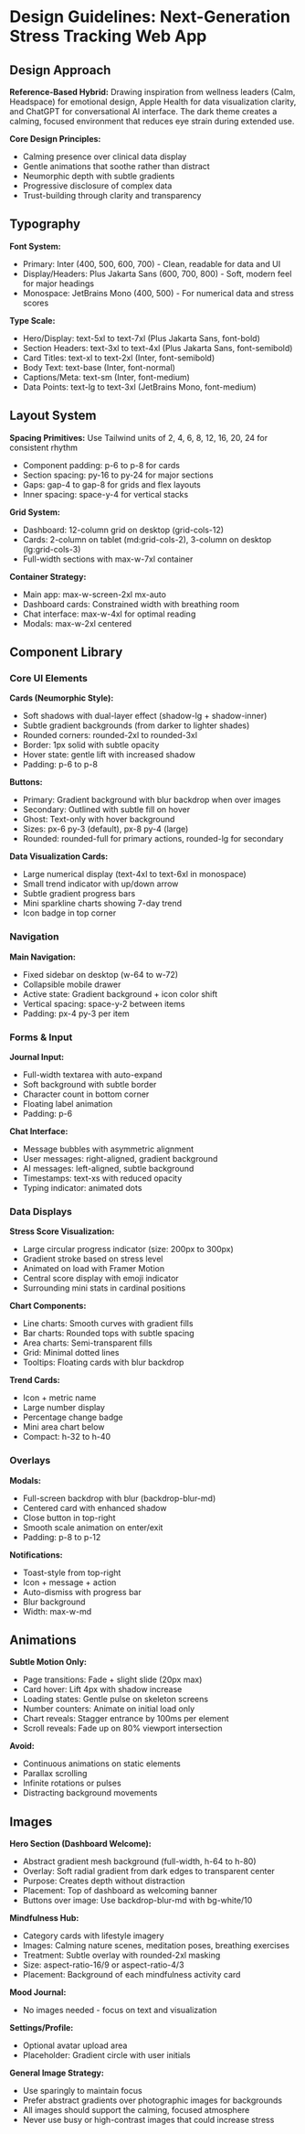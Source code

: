 # Design Guidelines: Next-Generation Stress Tracking Web App

## Design Approach

**Reference-Based Hybrid:** Drawing inspiration from wellness leaders (Calm, Headspace) for emotional design, Apple Health for data visualization clarity, and ChatGPT for conversational AI interface. The dark theme creates a calming, focused environment that reduces eye strain during extended use.

**Core Design Principles:**
- Calming presence over clinical data display
- Gentle animations that soothe rather than distract
- Neumorphic depth with subtle gradients
- Progressive disclosure of complex data
- Trust-building through clarity and transparency

## Typography

**Font System:**
- Primary: Inter (400, 500, 600, 700) - Clean, readable for data and UI
- Display/Headers: Plus Jakarta Sans (600, 700, 800) - Soft, modern feel for major headings
- Monospace: JetBrains Mono (400, 500) - For numerical data and stress scores

**Type Scale:**
- Hero/Display: text-5xl to text-7xl (Plus Jakarta Sans, font-bold)
- Section Headers: text-3xl to text-4xl (Plus Jakarta Sans, font-semibold)
- Card Titles: text-xl to text-2xl (Inter, font-semibold)
- Body Text: text-base (Inter, font-normal)
- Captions/Meta: text-sm (Inter, font-medium)
- Data Points: text-lg to text-3xl (JetBrains Mono, font-medium)

## Layout System

**Spacing Primitives:** Use Tailwind units of 2, 4, 6, 8, 12, 16, 20, 24 for consistent rhythm
- Component padding: p-6 to p-8 for cards
- Section spacing: py-16 to py-24 for major sections
- Gaps: gap-4 to gap-8 for grids and flex layouts
- Inner spacing: space-y-4 for vertical stacks

**Grid System:**
- Dashboard: 12-column grid on desktop (grid-cols-12)
- Cards: 2-column on tablet (md:grid-cols-2), 3-column on desktop (lg:grid-cols-3)
- Full-width sections with max-w-7xl container

**Container Strategy:**
- Main app: max-w-screen-2xl mx-auto
- Dashboard cards: Constrained width with breathing room
- Chat interface: max-w-4xl for optimal reading
- Modals: max-w-2xl centered

## Component Library

### Core UI Elements

**Cards (Neumorphic Style):**
- Soft shadows with dual-layer effect (shadow-lg + shadow-inner)
- Subtle gradient backgrounds (from darker to lighter shades)
- Rounded corners: rounded-2xl to rounded-3xl
- Border: 1px solid with subtle opacity
- Hover state: gentle lift with increased shadow
- Padding: p-6 to p-8

**Buttons:**
- Primary: Gradient background with blur backdrop when over images
- Secondary: Outlined with subtle fill on hover
- Ghost: Text-only with hover background
- Sizes: px-6 py-3 (default), px-8 py-4 (large)
- Rounded: rounded-full for primary actions, rounded-lg for secondary

**Data Visualization Cards:**
- Large numerical display (text-4xl to text-6xl in monospace)
- Small trend indicator with up/down arrow
- Subtle gradient progress bars
- Mini sparkline charts showing 7-day trend
- Icon badge in top corner

### Navigation

**Main Navigation:**
- Fixed sidebar on desktop (w-64 to w-72)
- Collapsible mobile drawer
- Active state: Gradient background + icon color shift
- Vertical spacing: space-y-2 between items
- Padding: px-4 py-3 per item

### Forms & Input

**Journal Input:**
- Full-width textarea with auto-expand
- Soft background with subtle border
- Character count in bottom corner
- Floating label animation
- Padding: p-6

**Chat Interface:**
- Message bubbles with asymmetric alignment
- User messages: right-aligned, gradient background
- AI messages: left-aligned, subtle background
- Timestamps: text-xs with reduced opacity
- Typing indicator: animated dots

### Data Displays

**Stress Score Visualization:**
- Large circular progress indicator (size: 200px to 300px)
- Gradient stroke based on stress level
- Animated on load with Framer Motion
- Central score display with emoji indicator
- Surrounding mini stats in cardinal positions

**Chart Components:**
- Line charts: Smooth curves with gradient fills
- Bar charts: Rounded tops with subtle spacing
- Area charts: Semi-transparent fills
- Grid: Minimal dotted lines
- Tooltips: Floating cards with blur backdrop

**Trend Cards:**
- Icon + metric name
- Large number display
- Percentage change badge
- Mini area chart below
- Compact: h-32 to h-40

### Overlays

**Modals:**
- Full-screen backdrop with blur (backdrop-blur-md)
- Centered card with enhanced shadow
- Close button in top-right
- Smooth scale animation on enter/exit
- Padding: p-8 to p-12

**Notifications:**
- Toast-style from top-right
- Icon + message + action
- Auto-dismiss with progress bar
- Blur background
- Width: max-w-md

## Animations

**Subtle Motion Only:**
- Page transitions: Fade + slight slide (20px max)
- Card hover: Lift 4px with shadow increase
- Loading states: Gentle pulse on skeleton screens
- Number counters: Animate on initial load only
- Chart reveals: Stagger entrance by 100ms per element
- Scroll reveals: Fade up on 80% viewport intersection

**Avoid:**
- Continuous animations on static elements
- Parallax scrolling
- Infinite rotations or pulses
- Distracting background movements

## Images

**Hero Section (Dashboard Welcome):**
- Abstract gradient mesh background (full-width, h-64 to h-80)
- Overlay: Soft radial gradient from dark edges to transparent center
- Purpose: Creates depth without distraction
- Placement: Top of dashboard as welcoming banner
- Buttons over image: Use backdrop-blur-md with bg-white/10

**Mindfulness Hub:**
- Category cards with lifestyle imagery
- Images: Calming nature scenes, meditation poses, breathing exercises
- Treatment: Subtle overlay with rounded-2xl masking
- Size: aspect-ratio-16/9 or aspect-ratio-4/3
- Placement: Background of each mindfulness activity card

**Mood Journal:**
- No images needed - focus on text and visualization

**Settings/Profile:**
- Optional avatar upload area
- Placeholder: Gradient circle with user initials

**General Image Strategy:**
- Use sparingly to maintain focus
- Prefer abstract gradients over photographic images for backgrounds
- All images should support the calming, focused atmosphere
- Never use busy or high-contrast images that could increase stress